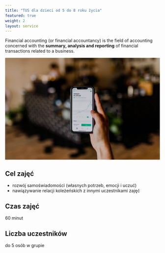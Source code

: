 ```yaml
---
title: "TUS dla dzieci od 5 do 8 roku życia"
featured: true
weight: 2
layout: service
---
```


Financial accounting (or financial accountancy) is the field of accounting concerned with the **summary, analysis and reporting** of financial transactions related to a business.

![Accounting Services](/images/austin-distel-nGc5RT2HmF0-unsplash.jpg)

## Cel zajęć

* rozwój samoświadomości (własnych potrzeb, emocji i uczuć)
* nawiązywanie relacji koleżeńskich z innymi uczestnikami zajęć

## Czas zajęć

60 minut

## Liczba uczestników

do 5 osób w grupie
